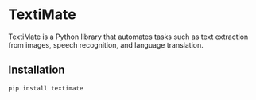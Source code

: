 # TextiMate

TextiMate is a Python library that automates tasks such as text extraction from images, speech recognition, and language translation.

## Installation

```bash
pip install textimate
